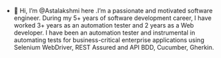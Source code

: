 - 👋 Hi, I’m @Astalakshmi here .I’m a passionate and motivated software engineer. During my 5+ years of software development career, I have worked 3+ years as an automation tester and 2 years as a Web developer.
 I have been an automation tester and instrumental in automating tests for business-critical enterprise applications using Selenium WebDriver, REST Assured and API BDD, Cucumber, Gherkin.



<!---
Astalakshmi/Astalakshmi is a ✨ special ✨ repository because its `README.md` (this file) appears on your GitHub profile.
You can click the Preview link to take a look at your changes.
--->
